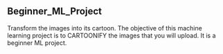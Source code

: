 ## Beginner_ML_Project ##
Transform the images into its cartoon. The objective of this machine learning project is to CARTOONIFY the images that you will upload. It is a beginner ML project. 

